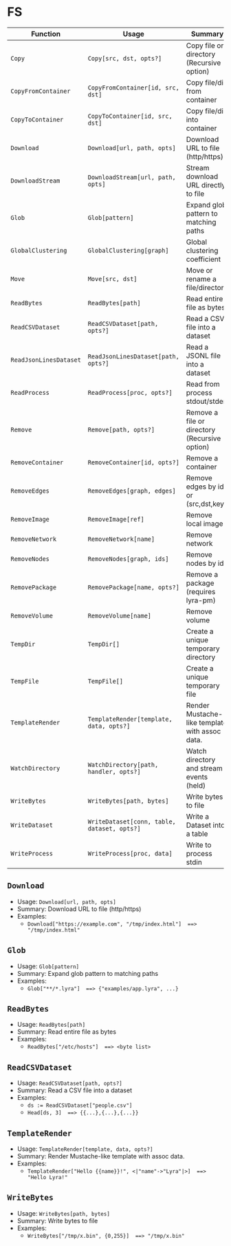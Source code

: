 # FS

| Function | Usage | Summary |
|---|---|---|
| `Copy` | `Copy[src, dst, opts?]` | Copy file or directory (Recursive option) |
| `CopyFromContainer` | `CopyFromContainer[id, src, dst]` | Copy file/dir from container |
| `CopyToContainer` | `CopyToContainer[id, src, dst]` | Copy file/dir into container |
| `Download` | `Download[url, path, opts]` | Download URL to file (http/https) |
| `DownloadStream` | `DownloadStream[url, path, opts]` | Stream download URL directly to file |
| `Glob` | `Glob[pattern]` | Expand glob pattern to matching paths |
| `GlobalClustering` | `GlobalClustering[graph]` | Global clustering coefficient |
| `Move` | `Move[src, dst]` | Move or rename a file/directory |
| `ReadBytes` | `ReadBytes[path]` | Read entire file as bytes |
| `ReadCSVDataset` | `ReadCSVDataset[path, opts?]` | Read a CSV file into a dataset |
| `ReadJsonLinesDataset` | `ReadJsonLinesDataset[path, opts?]` | Read a JSONL file into a dataset |
| `ReadProcess` | `ReadProcess[proc, opts?]` | Read from process stdout/stderr |
| `Remove` | `Remove[path, opts?]` | Remove a file or directory (Recursive option) |
| `RemoveContainer` | `RemoveContainer[id, opts?]` | Remove a container |
| `RemoveEdges` | `RemoveEdges[graph, edges]` | Remove edges by id or (src,dst,key) |
| `RemoveImage` | `RemoveImage[ref]` | Remove local image |
| `RemoveNetwork` | `RemoveNetwork[name]` | Remove network |
| `RemoveNodes` | `RemoveNodes[graph, ids]` | Remove nodes by id |
| `RemovePackage` | `RemovePackage[name, opts?]` | Remove a package (requires lyra-pm) |
| `RemoveVolume` | `RemoveVolume[name]` | Remove volume |
| `TempDir` | `TempDir[]` | Create a unique temporary directory |
| `TempFile` | `TempFile[]` | Create a unique temporary file |
| `TemplateRender` | `TemplateRender[template, data, opts?]` | Render Mustache-like template with assoc data. |
| `WatchDirectory` | `WatchDirectory[path, handler, opts?]` | Watch directory and stream events (held) |
| `WriteBytes` | `WriteBytes[path, bytes]` | Write bytes to file |
| `WriteDataset` | `WriteDataset[conn, table, dataset, opts?]` | Write a Dataset into a table |
| `WriteProcess` | `WriteProcess[proc, data]` | Write to process stdin |

## `Download`

- Usage: `Download[url, path, opts]`
- Summary: Download URL to file (http/https)
- Examples:
  - `Download["https://example.com", "/tmp/index.html"]  ==> "/tmp/index.html"`

## `Glob`

- Usage: `Glob[pattern]`
- Summary: Expand glob pattern to matching paths
- Examples:
  - `Glob["**/*.lyra"]  ==> {"examples/app.lyra", ...}`

## `ReadBytes`

- Usage: `ReadBytes[path]`
- Summary: Read entire file as bytes
- Examples:
  - `ReadBytes["/etc/hosts"]  ==> <byte list>`

## `ReadCSVDataset`

- Usage: `ReadCSVDataset[path, opts?]`
- Summary: Read a CSV file into a dataset
- Examples:
  - `ds := ReadCSVDataset["people.csv"]`
  - `Head[ds, 3]  ==> {{...},{...},{...}}`

## `TemplateRender`

- Usage: `TemplateRender[template, data, opts?]`
- Summary: Render Mustache-like template with assoc data.
- Examples:
  - `TemplateRender["Hello {{name}}!", <|"name"->"Lyra"|>]  ==> "Hello Lyra!"`

## `WriteBytes`

- Usage: `WriteBytes[path, bytes]`
- Summary: Write bytes to file
- Examples:
  - `WriteBytes["/tmp/x.bin", {0,255}]  ==> "/tmp/x.bin"`
